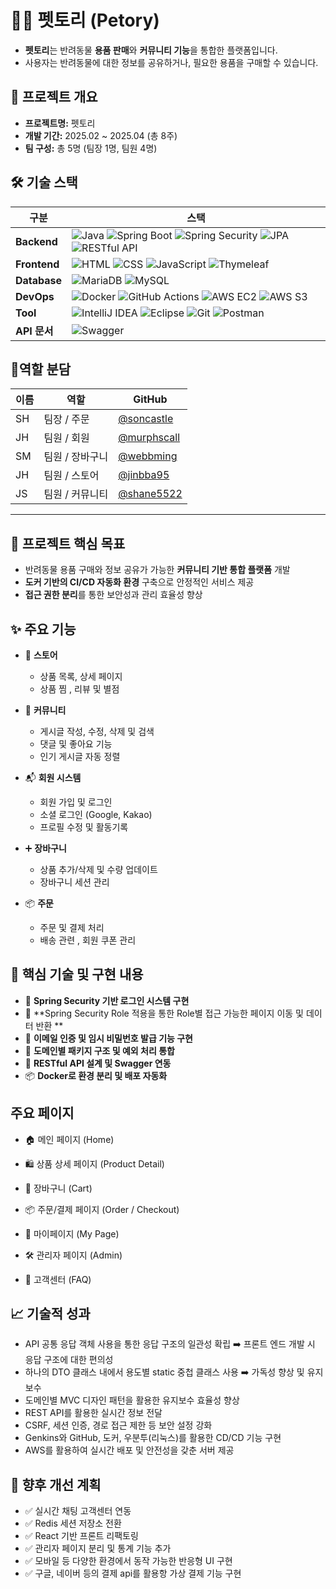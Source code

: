 # 🐶😺 펫토리 (Petory)

- **펫토리**는 반려동물 **용품 판매**와 **커뮤니티 기능**을 통합한 플랫폼입니다.  
- 사용자는 반려동물에 대한 정보를 공유하거나, 필요한 용품을 구매할 수 있습니다.

## 📌 프로젝트 개요
- **프로젝트명:** 펫토리
- **개발 기간:** 2025.02 ~ 2025.04 (총 8주)
- **팀 구성:** 총 5명 (팀장 1명, 팀원 4명)


## 🛠️ 기술 스택

| 구분         | 스택                                                                                                                                                                                                                  |
|--------------|-----------------------------------------------------------------------------------------------------------------------------------------------------------------------------------------------------------------------|
| **Backend**  | ![Java](https://img.shields.io/badge/Java_21-007396?style=for-the-badge&logo=java&logoColor=white) ![Spring Boot](https://img.shields.io/badge/Spring_Boot_3.x-6DB33F?style=for-the-badge&logo=spring-boot&logoColor=white) ![Spring Security](https://img.shields.io/badge/Spring_Security-6DB33F?style=for-the-badge&logo=spring-security&logoColor=white) ![JPA](https://img.shields.io/badge/JPA-6DB33F?style=for-the-badge&logo=hibernate&logoColor=white) ![RESTful API](https://img.shields.io/badge/RESTful_API-6DB33F?style=for-the-badge&logo=rest&logoColor=white) |
| **Frontend** | ![HTML](https://img.shields.io/badge/HTML5-E34F26?style=for-the-badge&logo=html5&logoColor=white) ![CSS](https://img.shields.io/badge/CSS3-1572B6?style=for-the-badge&logo=css3&logoColor=white) ![JavaScript](https://img.shields.io/badge/JavaScript-323330?style=for-the-badge&logo=javascript&logoColor=F7DF1E) ![Thymeleaf](https://img.shields.io/badge/Thymeleaf-005F0F?style=for-the-badge&logo=thymeleaf&logoColor=white) |
| **Database** | ![MariaDB](https://img.shields.io/badge/MariaDB-003545?style=for-the-badge&logo=mariadb&logoColor=white) ![MySQL](https://img.shields.io/badge/MySQL-4479A1?style=for-the-badge&logo=mysql&logoColor=white) |
| **DevOps**   | ![Docker](https://img.shields.io/badge/Docker-2496ED?style=for-the-badge&logo=docker&logoColor=white) ![GitHub Actions](https://img.shields.io/badge/GitHub_Actions-2088FF?style=for-the-badge&logo=github-actions&logoColor=white) ![AWS EC2](https://img.shields.io/badge/AWS_EC2-FF9900?style=for-the-badge&logo=amazon-aws&logoColor=white) ![AWS S3](https://img.shields.io/badge/AWS_S3-569A31?style=for-the-badge&logo=amazon-s3&logoColor=white) |
| **Tool**     | ![IntelliJ IDEA](https://img.shields.io/badge/IntelliJ_IDEA-000000?style=for-the-badge&logo=intellij-idea&logoColor=white) ![Eclipse](https://img.shields.io/badge/Eclipse-2C2255?style=for-the-badge&logo=eclipse&logoColor=white) ![Git](https://img.shields.io/badge/Git-F05032?style=for-the-badge&logo=git&logoColor=white) ![Postman](https://img.shields.io/badge/Postman-FF6C37?style=for-the-badge&logo=postman&logoColor=white) |
| **API 문서** | ![Swagger](https://img.shields.io/badge/Swagger-85EA2D?style=for-the-badge&logo=swagger&logoColor=black) |

## 👥역할 분담

| 이름     | 역할        | GitHub                                   |
|----------|-------------|-------------------------------------------|
| SH | 팀장 / 주문  | [@soncastle](https://github.com/soncastle) |
| JH | 팀원 / 회원  | [@murphscall](https://github.com/murphscall) |
| SM | 팀원 / 장바구니 |[@webbming](https://github.com/webbming)|
| JH | 팀원 / 스토어 | [@jinbba95](https://github.com/jinbba95)|
| JS | 팀원 / 커뮤니티 | [@shane5522](https://github.com/shane5522)|

---

## 🎯 프로젝트 핵심 목표

- 반려동물 용품 구매와 정보 공유가 가능한 **커뮤니티 기반 통합 플랫폼** 개발  
- **도커 기반의 CI/CD 자동화 환경** 구축으로 안정적인 서비스 제공  
- **접근 권한 분리**를 통한 보안성과 관리 효율성 향상

## ✨ 주요 기능

- 🛒 **스토어**
  - 상품 목록, 상세 페이지
  - 상품 찜 , 리뷰 및 별점

- 🐾 **커뮤니티**  
  - 게시글 작성, 수정, 삭제 및 검색
  - 댓글 및 좋아요 기능
  - 인기 게시글 자동 정렬

- 📬 **회원 시스템**
  - 회원 가입 및 로그인
  - 소셜 로그인 (Google, Kakao)
  - 프로필 수정 및 활동기록

- ➕  **장바구니**
  - 상품 추가/삭제 및 수량 업데이트
  - 장바구니 세션 관리
  
- 📦  **주문**
  - 주문 및 결제 처리
  - 배송 관련 , 회원 쿠폰 관리


## 🔧 핵심 기술 및 구현 내용

- 🔐 **Spring Security 기반 로그인 시스템 구현**
- 🚥	**Spring Security Role 적용을 통한 Role별 접근 가능한 페이지 이동 및 데이터 반환 **
- 📨 **이메일 인증 및 임시 비밀번호 발급 기능 구현**
- 📁 **도메인별 패키지 구조 및 예외 처리 통합**
- 🔄 **RESTful API 설계 및 Swagger 연동**
- 📦 **Docker로 환경 분리 및 배포 자동화**


## 주요 페이지

- 🏠 메인 페이지 (Home)

- 🛍️ 상품 상세 페이지 (Product Detail)

- 🛒 장바구니 (Cart)

- 📦 주문/결제 페이지 (Order / Checkout)
  
- 👤 마이페이지 (My Page)
  
- 🛠️ 관리자 페이지 (Admin)

- 🏪 고객센터 (FAQ)


## 📈 기술적 성과

- API 공통 응답 객체 사용을 통한 응답 구조의 일관성 확립 ➡️ 프론트 엔드 개발 시 응답 구조에 대한 편의성 
- 하나의 DTO 클래스 내에서 용도별 static 중첩 클래스 사용 ➡️ 가독성 향상 및 유지보수
- 도메인별 MVC 디자인 패턴을 활용한 유지보수 효율성 향상 
- REST API를 활용한 실시간 정보 전달
- CSRF, 세션 인증, 경로 접근 제한 등 보안 설정 강화
- Genkins와 GitHub, 도커, 우분투(리눅스)를 활용한 CD/CD 기능 구현
- AWS를 활용하여 실시간 배포 및 안전성을 갖춘 서버 제공


## 🔮 향후 개선 계획

- ✅ 실시간 채팅 고객센터 연동
- ✅ Redis 세션 저장소 전환
- ✅ React 기반 프론트 리팩토링
- ✅ 관리자 페이지 분리 및 통계 기능 추가
- ✅ 모바일 등 다양한 환경에서 동작 가능한 반응형 UI 구현
- ✅ 구글, 네이버 등의 결제 api를 활용항 가상 결제 기능 구현
